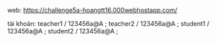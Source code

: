 web: https://challenge5a-hoangtt16.000webhostapp.com/

tài khoản:
teacher1 / 123456a@A ;
teacher2 / 123456a@A ;
student1 / 123456a@A ;
student2 / 123456a@A ;